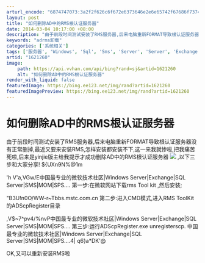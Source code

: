 ```yaml
---
arturl_encode: "6874747073:3a2f2f626c6f672e6373646e2e6e65742f67686f73746c7937:382f61727469636c652f64657461696c732f31363231323630"
layout: post
title: "如何删除AD中的RMS根认证服务器"
date: 2014-03-04 10:17:00 +08:00
description: "由于前段时间测试安装了RMS服务器,后来电脑重新FORMAT导致根认证服务器没有正常删掉,最近又要来"
keywords: "adrms卸载"
categories: ['系统相关']
tags: ['服务器', 'Windows', 'Sql', 'Sms', 'Server', 'Server', 'Exchange']
artid: "1621260"
image:
    path: https://api.vvhan.com/api/bing?rand=sj&artid=1621260
    alt: "如何删除AD中的RMS根认证服务器"
render_with_liquid: false
featuredImage: https://bing.ee123.net/img/rand?artid=1621260
featuredImagePreview: https://bing.ee123.net/img/rand?artid=1621260
---
```


# 如何删除AD中的RMS根认证服务器

由于前段时间测试安装了RMS服务器,后来电脑重新FORMAT导致根认证服务器没有正常删掉,最近又要来安装RMS,怎样安装都安装不下,这一来我就惨啦,把我痛苦死啦,后来是yinjie版主给我提示才成功删除AD中的RMS根认证服务器
![](http://bbs.mstc.com.cn/images/smilies/tongue.gif)
,以下三步和大家分享!
${UXn9N%@1m
  
  

'h V'a,VGw/E中国最专业的微软技术社区|Windows Server|Exchange|SQL Server|SMS|MOM|SPS....
第一步:在微软网站下载rms Tool kit ,然后安装;
  

"B3U!n0O/WW-r~Tbbs.mstc.com.cn
第二步:进入CMD模式,进入RMS ToolKit的ADScpRegister目录
  

,V$~7^pv4/%nvP中国最专业的微软技术社区|Windows Server|Exchange|SQL Server|SMS|MOM|SPS....
第三步:运行ADScpRegister.exe unregisterscp.
中国最专业的微软技术社区|Windows Server|Exchange|SQL Server|SMS|MOM|SPS....4| q6}a\*DK'@
  
OK,又可以重新安装RMS啦
